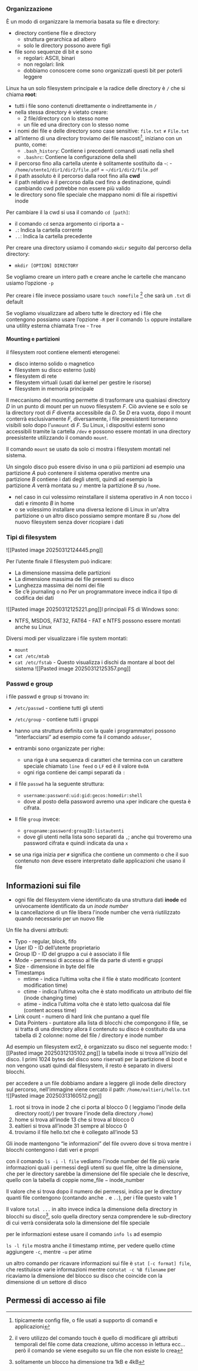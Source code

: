 ### Organizzazione
È un modo di organizzare la memoria basata su file e directory:
- directory contiene file e directory
	- struttura gerarchica ad albero
	- solo le directory possono avere figli
- file sono sequenze di bit e sono
	- regolari: ASCII, binari
	- non regolari: link 
	- dobbiamo conoscere come sono organizzati questi bit per poterli leggere

Linux ha un solo filesystem principale e la radice delle directory è `/` che si chiama **root**:
- tutti i file sono contenuti direttamente o indirettamente in `/`
- nella stessa directory è vietato creare:
	- 2 file/directory con lo stesso nome
	- un file ed una directory con lo stesso nome
- i nomi dei file e delle directory sono case sensitive: `file.txt` $\ne$ `File.txt`
- all’interno di una directory troviamo dei file nascosti[^1], iniziano con un punto, come:
	- `.bash_history`: Contiene i precedenti comandi usati nella shell
	- `.bashrc`: Contiene la configurazione della shell
- il percorso fino alla cartella utente è solitamente sostituito da `~`: - `/home/utente1/dir1/dir2/file.pdf` $=$ `~/dir1/dir2/file.pdf`
- il path assoluto è il percorso dalla root fino alla **cwd**
- il path relativo è il percorso dalla cwd fino a destinazione, quindi cambiando cwd potrebbe non essere più valido
- le directory sono file speciale che mappano nomi di file ai rispettivi inode

Per cambiare il la cwd si usa il comando `cd [path]`:
- il comando `cd` senza argomento ci riporta a `~`
- `.`: Indica la cartella corrente
- `..`: Indica la cartella precedente 

Per creare una directory usiamo il comando `mkdir` seguito dal percorso della directory:

- `mkdir [OPTION] DIRECTORY`

Se vogliamo creare un intero path e creare anche le cartelle che mancano usiamo l’opzione `-p`

Per creare i file invece possiamo usare `touch nomefile` [^2]
che sarà un `.txt` di default 

Se vogliamo visualizzare ad albero tutte le directory ed i file che contengono possiamo usare l’opzione `-R` per il comando `ls` oppure installare una utility esterna chiamata `Tree`
	- `Tree`

[^1]: tipicamente config file, o file usati a supporto di comandi e applicazioni

[^2]: il vero utilizzo del comando touch è quello di modificare gli attributi temporali del file come data creazione, ultimo accesso in lettura ecc… però il comando se viene eseguito su un file che non esiste lo crea
#### Mounting e partizioni
il filesystem root contiene elementi eterogenei:
- disco interno solido o magnetico
- filesystem su disco esterno (usb)
- filesystem di rete
- filesystem virtuali (usati dal kernel per gestire le risorse)
- filesystem in memoria principale

Il meccanismo del mounting permette di trasformare una qualsiasi directory $D$ in un punto di mount per un nuovo filesystem $F$. Ciò avviene se e solo se la directory root di $F$ diventa accessibile da $D$. 
Se $D$ era vuota, dopo il mount conterrà esclusivamente $F$, diversamente, i file preesistenti torneranno visibili solo dopo l’`unmount` di $F$. 
Su Linux, i dispositivi esterni sono accessibili tramite la cartella `/dev` e possono essere montati in una directory preesistente utilizzando il comando `mount`.

Il comando `mount` se usato da solo ci mostra i filesystem montati nel sistema.

Un singolo disco può essere diviso in una o più partizioni ad esempio una partizione $A$ può contenere il sistema operativo mentre una partizione $B$ contiene i dati degli utenti, quindi ad esempio la partizione $A$ verrà montata su `/` mentre la partizione $B$ su `/home`.

- nel caso in cui volessimo reinstallare il sistema operativo in $A$ non tocco i dati e rimonto $B$ in home
- o se volessimo installare una diversa lezione di Linux in un'altra partizione o un altro disco possiamo sempre montare $B$ su `/home` del nuovo filesystem senza dover ricopiare i dati 

### Tipi di filesystem
![[Pasted image 20250312124445.png]]

Per l’utente finale il filesystem può indicare:
- La dimensione massima delle partizioni
- La dimensione massima dei file presenti su disco
- Lunghezza massima dei nomi dei file
- Se c’è journaling o no
Per un programmatore invece indica il tipo di codifica dei dati

![[Pasted image 20250312125221.png]]I principali FS di Windows sono:
- NTFS, MSDOS, FAT32, FAT64 - FAT e NTFS possono essere montati anche su Linux

Diversi modi per visualizzare i file system montati:
- `mount`
- `cat /etc/mtab`
- `cat /etc/fstab` - Questo visualizza i dischi da montare al boot del sistema
![[Pasted image 20250312125357.png]]

### Passwd e group
i file passwd e group si trovano in:
- `/etc/passwd` - contiene tutti gli utenti
- `/etc/group` - contiene tutti i gruppi

- hanno una struttura definita con la quale i programmatori possono “interfacciarsi” ad esempio come fa il comando `adduser`,
- entrambi sono organizzate per righe:
	-  una riga è una sequenza di caratteri che termina con un carattere speciale chiamato `line feed` o `LF` ed è il valore `0x0A`
	- ogni riga contiene dei campi separati da `:`
- il file `passwd` ha la seguente struttura:
	- `username:password:uid:gid:gecos:homedir:shell` 
	- dove al posto della password avremo una `x`per indicare che questa è cifrata.
- Il file `group` invece:
	- `groupname:password:groupID:listautenti` 
	- dove gli utenti nella lista sono separati da `,`; anche qui troveremo una password cifrata e quindi indicata da una `x`
- se una riga inizia per `#` significa che contiene un commento o che il suo contenuto non deve essere interpretato dalle applicazioni che usano il file
## Informazioni sui file
- ogni file del filesystem viene identificato da una struttura dati **inode** ed univocamente identificato da un _inode number_
- la cancellazione di un file libera l'inode number che verrà riutilizzato quando necessario per un nuovo file

Un file ha diversi attributi:
- Typo - regular, block, fifo
- User ID - ID dell’utente proprietario
- Group ID - ID del gruppo a cui è associato il file
- Mode - permessi di accesso al file da parte di utenti e gruppi
- Size - dimensione in byte del file
- Timestamps
    - mtime - indica l’ultima volta che il file è stato modificato (content modification time)
    - ctime - indica l’ultima volta che è stato modificato un attributo del file (inode changing time)
    - atime - indica l’ultima volta che è stato letto qualcosa dal file (content access time)
- Link count - numero di hard link che puntano a quel file
- Data Pointers - puntatore alla lista di blocchi che compongono il file, se si tratta di una directory allora il contenuto su disco è costituito da una tabella di 2 colonne: nome del file / directory e inode number

Ad esempio un filesystem ext2, è organizzato su disco nel seguente modo:
![[Pasted image 20250312135102.png]]
la tabella inode si trova all'inizio del disco.
I primi 1024 bytes del disco sono riservati per la partizione di boot e non vengono usati quindi dal filesystem, il resto è separato in diversi blocchi.

per accedere a un file dobbiamo andare a leggere gli inode delle directory sul percorso, nell'immagine viene cercato il path: `/home/ealtieri/hello.txt`
![[Pasted image 20250313160512.png]]
1. root si trova in inode 2 che ci porta al blocco 0 ( leggiamo l'inode della directory root(`/`) per trovare l'inode della directory `/home`)
2. home si trova all’inode 13 che si trova al blocco 0
3. ealtieri si trova all’inode 31 sempre al blocco 0
4. troviamo il file hello.txt che è collegato all’inode 53

Gli inode mantengono “le informazioni” del file ovvero dove si trova mentre i blocchi contengono i dati veri e propri

con il comando `ls -i -l file` vediamo l'inode number del file più varie informazioni quali i permessi degli utenti su quel file, oltre la dimensione, che per le directory sarebbe la dimensione del file speciale che le descrive, quello con la tabella di coppie $\text{nome\_file}-\text{inode\_number}$

Il valore che si trova dopo il numero dei permessi, indica per le directory quanti file contengono (contando anche `.` e `..`), per i file questo vale 1

Il valore `total ...` in alto invece indica la dimensione della directory in blocchi su disco[^3], solo quella directory senza comprendere le sub-directory di cui verrà considerata solo la dimensione del file speciale  

[^3]: solitamente un blocco ha dimensione tra 1kB e 4kB

per le informazioni estese usare il comando `info ls` ad esempio

`ls -l file` mostra anche il timestamp mtime, per vedere quello ctime aggiungere `-c`, mentre `-u` per atime

un altro comando per ricavare informazioni sui file è `stat [-c format] file`, che restituisce varie informazioni mentre con`stat -c %B filename` per ricaviamo la dimensione del blocco su disco che coincide con la dimensione di un settore di disco


## Permessi di accesso ai file